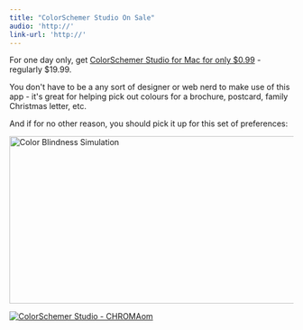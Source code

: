 ```yaml
---
title: "ColorSchemer Studio On Sale"
audio: 'http://'
link-url: 'http://'
---
```

<p>For one day only, get <a href="http://click.linksynergy.com/fs-bin/stat?id=6PFrOqNV4B8&offerid=146261&type=3&subid=0&tmpid=1826&RD_PARM1=http%253A%252F%252Fitunes.apple.com%252Fca%252Fapp%252Fcolorschemer-studio%252Fid417896628%253Fmt%253D12%2526uo%253D4%2526partnerId%253D30" target="itunes_store">ColorSchemer Studio for Mac for only $0.99</a> - regularly $19.99.</p>
<p>You don't have to be a any sort of designer or web nerd to make use of this app - it's great for helping pick out colours for a brochure, postcard, family Christmas letter, etc.</p>
<p>And if for no other reason, you should pick it up for this set of preferences:</p>
<p><img src="https://chrisenns.com/wp-content/uploads/2012/03/Color-Blindness-Simulation.png" alt="Color Blindness Simulation" title="Color Blindness Simulation" width="625" height="297" class="aligncenter size-full wp-image-20212" /></p>
<p><a href="http://click.linksynergy.com/fs-bin/stat?id=6PFrOqNV4B8&offerid=146261&type=3&subid=0&tmpid=1826&RD_PARM1=http%253A%252F%252Fitunes.apple.com%252Fca%252Fapp%252Fcolorschemer-studio%252Fid417896628%253Fmt%253D12%2526uo%253D4%2526partnerId%253D30" target="itunes_store"><img src="http://r.mzstatic.com/images/web/linkmaker/badge_macappstore-lrg.gif" alt="ColorSchemer Studio - CHROMAom" style="border: 0;"/></a></p>
